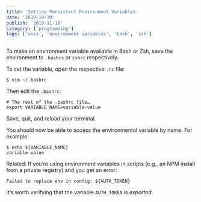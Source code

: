 ```yaml
---
title: 'Setting Persistent Environment Variables'
date: '2019-10-30'
publish: '2019-11-10'
category: ['programming']
tags: ['unix', 'environment variables', 'bash', 'zsh']
---
```


To make an environment variable available in Bash or Zsh, save the environment to `.bashrc` or `zshrc` respectively.

To set the variable, open the respective `.rc` file:

```shell
$ vim ~/.bashrc
```

Then edit the `.bashrc`:

```vim
# The rest of the .bashrc file…
export VARIABLE_NAME=variable-value
```

Save, quit, and reload your terminal.

You should now be able to access the environmental variable by name. For example:

```shell
$ echo ${VARIABLE_NAME}
variable-value
```

Related: If you’re using environment variables in scripts (e.g., an NPM install from a private registry) and you get an error:

```shell
Failed to replace env in config: ${AUTH_TOKEN}
```

It’s worth verifying that the variable `AUTH_TOKEN` is _exported_.
